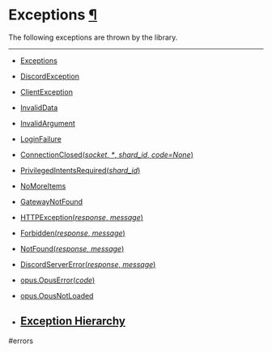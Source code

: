 # Exceptions [¶](https://discordpy.readthedocs.io/en/v1.7.3/api.html#exceptions)
The following exceptions are thrown by the library.

****

- [Exceptions](./Exceptions)
- [DiscordException](./DiscordException)
- [ClientException](./ClientException)
- [InvalidData](./InvalidData)
- [InvalidArgument](./InvalidArgument)
- [LoginFailure](./LoginFailure)
- [ConnectionClosed(_socket_, _*_, _shard_id_, _code=None_)](./ConnectionClosed)
- [PrivilegedIntentsRequired(_shard_id_)](./PrivilegedIntentsRequired)
- [NoMoreItems](./NoMoreItems)
- [GatewayNotFound](./GatewayNotFound)
- [HTTPException(_response_, _message_)](./HTTPException)
- [Forbidden(_response_, _message_)](./Forbidden)
- [NotFound(_response_, _message_)](./NotFound)
- [DiscordServerError(_response_, _message_)](./DiscordServerError)
- [opus.OpusError(_code_)](./opus.OpusError)
- [opus.OpusNotLoaded](./opus.OpusNotLoaded)

- ## [Exception Hierarchy](./Exception%20Hierarchy)


#errors 